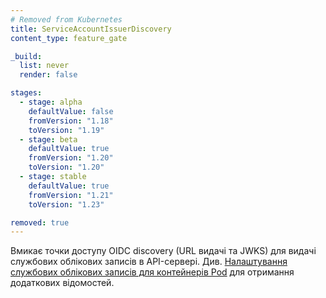```yaml
---
# Removed from Kubernetes
title: ServiceAccountIssuerDiscovery
content_type: feature_gate

_build:
  list: never
  render: false

stages:
  - stage: alpha
    defaultValue: false
    fromVersion: "1.18"
    toVersion: "1.19"
  - stage: beta
    defaultValue: true
    fromVersion: "1.20"
    toVersion: "1.20"
  - stage: stable
    defaultValue: true
    fromVersion: "1.21"
    toVersion: "1.23"

removed: true
---
```

Вмикає точки доступу OIDC discovery (URL видачі та JWKS) для видачі службових облікових записів в API-сервері. Див. [Налаштування службових облікових записів для контейнерів Pod](/docs/tasks/configure-pod-container/configure-service-account/#service-account-issuer-discovery) для отримання додаткових відомостей.
